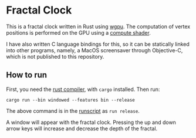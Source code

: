 # Fractal Clock

This is a fractal clock written in Rust using [wgpu](https://github.com/gfx-rs/wgpu). The computation of vertex positions
is performed on the GPU using a [compute shader](./src/vertices.wgsl).

I have also written C language bindings for this, so it can be statically linked into other programs, namely, a MacOS
screensaver through Objective-C, which is not published to this repository.

## How to run

First, you need the [rust compiler](https://rustup.rs/), with `cargo` installed. Then run:

    cargo run --bin windowed --features bin --release

The above command is in the [runscript](./run) as `run release`.

A window will appear with the fractal clock. Pressing the up and down arrow keys will increase and decrease the depth of
the fractal.
